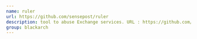 ```yaml
---
name: ruler
url: https://github.com/sensepost/ruler
description: tool to abuse Exchange services. URL : https://github.com/sensepost/ruler Groups : blackarch blackarch-webapp blackarch-exploitation
group: blackarch
---
```

